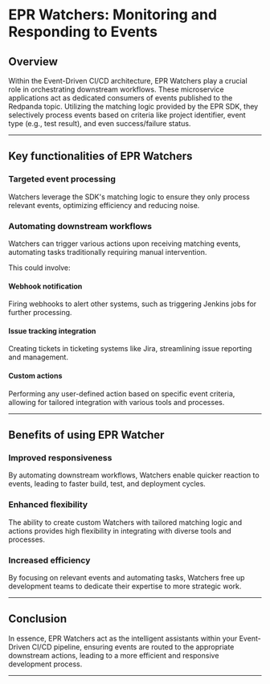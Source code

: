 # EPR Watchers: Monitoring and Responding to Events

## Overview

Within the Event-Driven CI/CD architecture, EPR Watchers play a crucial role in
orchestrating downstream workflows. These microservice applications act as
dedicated consumers of events published to the Redpanda topic. Utilizing the
matching logic provided by the EPR SDK, they selectively process events based on
criteria like project identifier, event type (e.g., test result), and even
success/failure status.

---

## Key functionalities of EPR Watchers

### Targeted event processing

Watchers leverage the SDK's matching logic to ensure they only process relevant
events, optimizing efficiency and reducing noise.

### Automating downstream workflows

Watchers can trigger various actions upon receiving matching events, automating
tasks traditionally requiring manual intervention.

This could involve:

#### Webhook notification

Firing webhooks to alert other systems, such as triggering Jenkins jobs for
further processing.

#### Issue tracking integration

Creating tickets in ticketing systems like Jira, streamlining issue reporting
and management.

#### Custom actions

Performing any user-defined action based on specific event criteria, allowing
for tailored integration with various tools and processes.

---

## Benefits of using EPR Watcher

### Improved responsiveness

By automating downstream workflows, Watchers enable quicker reaction to events,
leading to faster build, test, and deployment cycles.

### Enhanced flexibility

The ability to create custom Watchers with tailored matching logic and actions
provides high flexibility in integrating with diverse tools and processes.

### Increased efficiency

By focusing on relevant events and automating tasks, Watchers free up
development teams to dedicate their expertise to more strategic work.

---

## Conclusion

In essence, EPR Watchers act as the intelligent assistants within your
Event-Driven CI/CD pipeline, ensuring events are routed to the appropriate
downstream actions, leading to a more efficient and responsive development
process.

---
